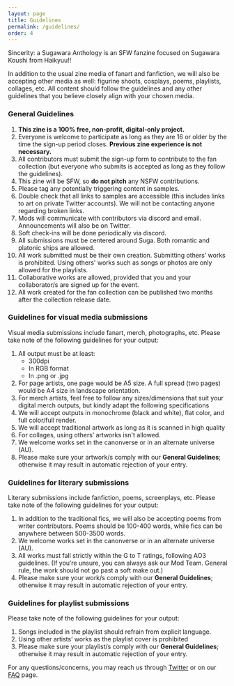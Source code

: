 ```yaml
---
layout: page
title: Guidelines
permalink: /guidelines/
order: 4
---
```

Sincerity: a Sugawara Anthology is an SFW fanzine focused on Sugawara Koushi from Haikyuu!! 

In addition to the usual zine media of fanart and fanfiction, we will also be accepting other media as well: figurine shoots, cosplays, poems, playlists, collages,  etc. All content should follow the guidelines and any other guidelines that you believe closely align with your chosen media. 

### General Guidelines

1. **This zine is a 100% free, non-profit, digital-only project.**
2. Everyone is welcome to participate as long as they are 16 or older by the time the sign-up period closes. **Previous zine experience is not necessary.**
3. All contributors must submit the sign-up form to contribute to the fan collection (but everyone who submits is accepted as long as they follow the guidelines).
4. This zine will be SFW, so **do not pitch** any NSFW contributions.
5. Please tag any potentially triggering content in samples.
6. Double check that all links to samples are accessible (this includes links to art on private Twitter accounts). We will not be contacting anyone regarding broken links.
7. Mods will communicate with contributors via discord and email. Announcements will also be on Twitter.
8. Soft check-ins will be done periodically via discord.
9. All submissions must be centered around Suga. Both romantic and platonic ships are allowed. 
10. All work submitted must be their own creation. Submitting others’ works is prohibited. Using others' works such as songs or photos are only allowed for the playlists.
11. Collaborative works are allowed, provided that you and your collaborator/s are signed up for the event.
12. All work created for the fan collection can be published two months after the collection release date.



### Guidelines for visual media submissions
Visual media submissions include fanart, merch, photographs, etc. Please take note of the following guidelines for your output:

1. All output must be at least:
    - 300dpi
    - In RGB format
    - In .png or .jpg
2. For page artists, one page would be A5 size. A full spread (two pages) would be A4 size in landscape orientation. 
3. For merch artists, feel free to follow any sizes/dimensions that suit your digital merch outputs, but kindly adapt the following specifications
4. We will accept outputs in monochrome (black and white), flat color, and full color/full render.
5. We will accept traditional artwork as long as it is scanned in high quality
6. For collages, using others’ artworks isn't allowed.
7. We welcome works set in the canonverse or in an alternate universe (AU).
8. Please make sure your artwork/s comply with our **General Guidelines**; otherwise it may result in automatic rejection of your entry.

### Guidelines for literary submissions
Literary submissions include fanfiction, poems, screenplays, etc. Please take note of the following guidelines for your output:

1. In addition to the traditional fics, we will also be accepting poems from writer contributors. Poems should be 100-400 words, while fics can be anywhere between 500-3500 words.
2. We welcome works set in the canonverse or in an alternate universe (AU).
3. All works must fall strictly within the G to T ratings, following AO3 guidelines. (If you’re unsure, you can always ask our Mod Team. General rule, the work should not go past a soft make out.)
4. Please make sure your work/s comply with our **General Guidelines**; otherwise it may result in automatic rejection of your entry.

### Guidelines for playlist submissions

Please take note of the following guidelines for your output:
1. Songs included in the playlist should refrain from explicit language.
2. Using other artists’ works as the playlist cover is prohibited
3. Please make sure your playlist/s comply with our **General Guidelines**; otherwise it may result in automatic rejection of your entry.

For any questions/concerns, you may reach us through [Twitter](http://twitter.com/sugawarazine) or on our [FAQ](/questions) page.

